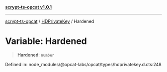 [**scrypt-ts-opcat v1.0.1**](../../../README.md)

***

[scrypt-ts-opcat](../../../README.md) / [HDPrivateKey](../README.md) / Hardened

# Variable: Hardened

> **Hardened**: `number`

Defined in: node\_modules/@opcat-labs/opcat/types/hdprivatekey.d.cts:248
